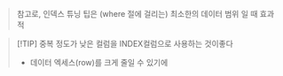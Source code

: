 

> 참고로, 인덱스 튜닝 팁은 (where 절에 걸리는) 최소한의 데이터 범위 일 때 효과적 



>[!TIP] 중복 정도가 낮은 컬럼을 INDEX컬럼으로 사용하는 것이좋다 
>- 데이터 엑세스(row)를 크게 줄일 수 있기에 


